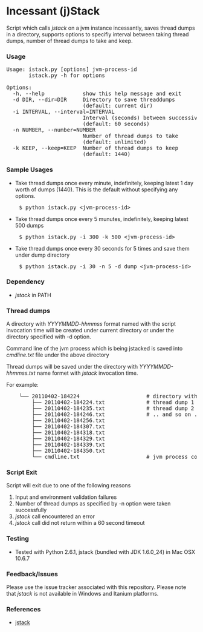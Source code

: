 Incessant (j)Stack
==================

Script which calls _jstack_ on a jvm instance incessantly, saves thread dumps in a directory, supports options to specifiy interval between taking thread dumps, number of thread dumps to take and keep.  

### Usage
<pre>
Usage: istack.py [options] jvm-process-id
       istack.py -h for options

Options:
  -h, --help            show this help message and exit
  -d DIR, --dir=DIR     Directory to save threaddumps
                        (default: current dir)
  -i INTERVAL, --interval=INTERVAL
                        Interval (seconds) between successive thread dumps
                        (default: 60 seconds)
  -n NUMBER, --number=NUMBER
                        Number of thread dumps to take
                        (default: unlimited)
  -k KEEP, --keep=KEEP  Number of thread dumps to keep
                        (default: 1440)
</pre>

### Sample Usages
* Take thread dumps once every minute, indefinitely, keeping latest 1 day worth of dumps (1440).  This is the default without specifying any options.
<pre>
    $ python istack.py &lt;jvm-process-id&gt;
</pre>

* Take thread dumps once every 5 munutes, indefinitely, keeping latest 500 dumps
<pre>
    $ python istack.py -i 300 -k 500 &lt;jvm-process-id&gt;
</pre>

* Take thread dumps once every 30 seconds for 5 times and save them under dump directory
<pre>
    $ python istack.py -i 30 -n 5 -d dump &lt;jvm-process-id&gt;
</pre>

### Dependency
* _jstack_ in PATH

### Thread dumps
A directory with _YYYYMMDD-hhmmss_ format named with the script invocation time will be created under current directory or under the directory specified with -d option.

Command line of the jvm process which is being jstacked is saved into _cmdline.txt_ file under the above directory

Thread dumps will be saved under the directory with _YYYYMMDD-hhmmss.txt_ name formet with _jstack_ invocation time.

For example:
<pre>
    └── 20110402-184224                     # directory with script invocation time
        ├── 20110402-184224.txt             # thread dump 1
        ├── 20110402-184235.txt             # thread dump 2
        ├── 20110402-184246.txt             # .. and so on ..
        ├── 20110402-184256.txt
        ├── 20110402-184307.txt
        ├── 20110402-184318.txt
        ├── 20110402-184329.txt
        ├── 20110402-184339.txt
        ├── 20110402-184350.txt
        └── cmdline.txt                     # jvm process command line
</pre>

### Script Exit 
Script will exit due to one of the following reasons

1. Input and environment validation failures
2. Number of thread dumps as specified by -n option were taken successfully
3. _jstack_ call encountered an error
4. _jstack_ call did not return within a 60 second timeout

### Testing
* Tested with Python 2.6.1, jstack (bundled with JDK 1.6.0_24) in Mac OSX 10.6.7

### Feedback/Issues
Please use the issue tracker associated with this repository.  Please note that _jstack_ is not available in Windows and Itanium platforms.

### References
* [jstack](http://download.oracle.com/javase/1.5.0/docs/tooldocs/share/jstack.html)
